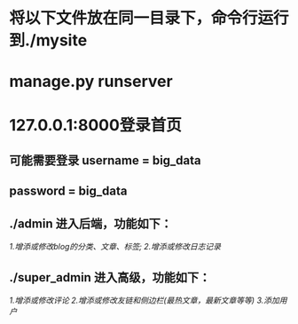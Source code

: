 # 将以下文件放在同一目录下，命令行运行到./mysite 
# manage.py runserver
# 127.0.0.1:8000登录首页

## 可能需要登录 username = big_data
##			password = big_data


## ./admin 进入后端，功能如下：

*1.增添或修改blog的分类、文章、标签;*
*2.增添或修改日志记录*


## ./super_admin 进入高级，功能如下：

*1.增添或修改评论*
*2.增添或修改友链和侧边栏(最热文章，最新文章等等)*
*3.添加用户*